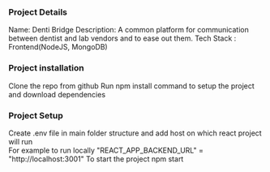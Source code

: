 ### Project Details 
Name: Denti Bridge
Description: A common platform for communication between dentist and lab vendors and to ease out them.
Tech Stack : Frontend(NodeJS, MongoDB)

### Project installation

Clone the repo from github
Run npm install command to setup the project and download dependencies

### Project Setup
Create .env file in main folder structure and add host on which react project will run  
For example to run locally "REACT_APP_BACKEND_URL" = "http://localhost:3001"
To start the project npm start